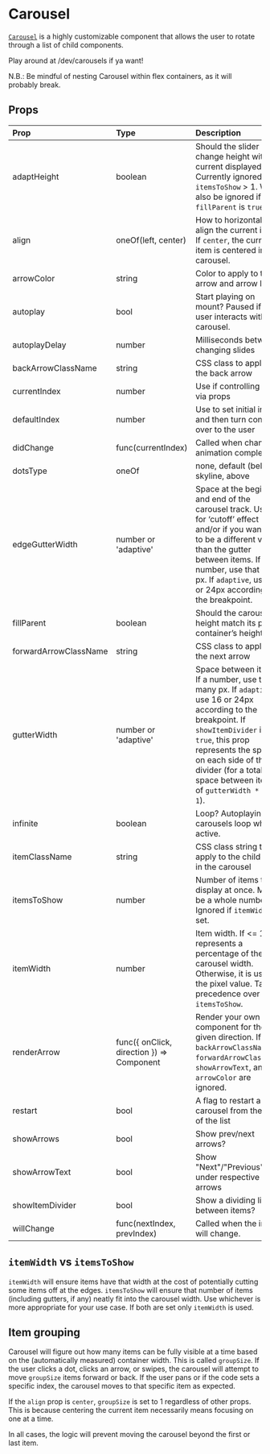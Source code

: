 # Carousel

[`Carousel`](https://github.com/zakness/birchbox-gitbook/tree/1ad9356b440d8ffd191f6222475ef6f0c15444b0/src/components/Carousel/index.js) is a highly customizable component that allows the user to rotate through a list of child components.

Play around at /dev/carousels if ya want!

N.B.: Be mindful of nesting Carousel within flex containers, as it will probably break.

## Props

| Prop | Type | Description | Default |
| :--- | :--- | :--- | :--- |
| adaptHeight | boolean | Should the slider change height with the current displayed item. Currently ignored if `itemsToShow` &gt; 1. Will also be ignored if `fillParent` is `true`. | false |
| align | oneOf\(left, center\) | How to horizontally align the current item. If `center`, the current item is centered in the carousel. | left |
| arrowColor | string | Color to apply to the arrow and arrow label | colorNeutralCD |
| autoplay | bool | Start playing on mount? Paused if the user interacts with the carousel. | false |
| autoplayDelay | number | Milliseconds between changing slides | 6000 |
| backArrowClassName | string | CSS class to apply to the back arrow |  |
| currentIndex | number | Use if controlling index via props |  |
| defaultIndex | number | Use to set initial index and then turn control over to the user |  |
| didChange | func\(currentIndex\) | Called when change animation completes |  |
| dotsType | oneOf | none, default \(below\), skyline, above | default |
| edgeGutterWidth | number or 'adaptive' | Space at the beginning and end of the carousel track. Useful for ‘cutoff’ effect and/or if you want this to be a different value than the gutter between items. If a number, use that many px. If `adaptive`, use 16 or 24px according to the breakpoint. | 0 |
| fillParent | boolean | Should the carousel height match its parent container’s height? | false |
| forwardArrowClassName | string | CSS class to apply to the next arrow |  |
| gutterWidth | number or 'adaptive' | Space between items. If a number, use that many px. If `adaptive`, use 16 or 24px according to the breakpoint. If `showItemDivider` is `true`, this prop represents the space on each side of the divider \(for a total space between items of `gutterWidth * 2 + 1`\). | 0 |
| infinite | boolean | Loop? Autoplaying carousels loop while active. | false |
| itemClassName | string | CSS class string to apply to the child items in the carousel |  |
| itemsToShow | number | Number of items to display at once. Must be a whole number. Ignored if `itemWidth` is set. | 1 |
| itemWidth | number | Item width. If &lt;= 1, it represents a percentage of the carousel width. Otherwise, it is used as the pixel value. Takes precedence over `itemsToShow`. |  |
| renderArrow | func\({ onClick, direction }\) =&gt; Component | Render your own arrow component for the given direction. If set, `backArrowClassName`, `forwardArrowClassName`, `showArrowText`, and `arrowColor` are ignored. |  |
| restart | bool | A flag to restart a carousel from the start of the list | false |
| showArrows | bool | Show prev/next arrows? | false |
| showArrowText | bool | Show "Next"/"Previous" text under respective arrows | false |
| showItemDivider | bool | Show a dividing line between items? | false |
| willChange | func\(nextIndex, prevIndex\) | Called when the index will change. |  |

## `itemWidth` vs `itemsToShow`

`itemWidth` will ensure items have that width at the cost of potentially cutting some items off at the edges. `itemsToShow` will ensure that number of items \(including gutters, if any\) neatly fit into the carousel width. Use whichever is more appropriate for your use case. If both are set only `itemWidth` is used.

## Item grouping

Carousel will figure out how many items can be fully visible at a time based on the \(automatically measured\) container width. This is called `groupSize`. If the user clicks a dot, clicks an arrow, or swipes, the carousel will attempt to move `groupSize` items forward or back. If the user pans or if the code sets a specific index, the carousel moves to that specific item as expected.

If the `align` prop is `center`, `groupSize` is set to 1 regardless of other props. This is because centering the current item necessarily means focusing on one at a time.

In all cases, the logic will prevent moving the carousel beyond the first or last item.

